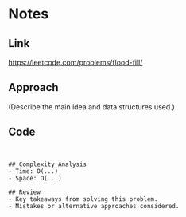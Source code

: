 # Notes

## Link
https://leetcode.com/problems/flood-fill/

## Approach
(Describe the main idea and data structures used.)

## Code
```


## Complexity Analysis
- Time: O(...)
- Space: O(...)

## Review
- Key takeaways from solving this problem.
- Mistakes or alternative approaches considered.
